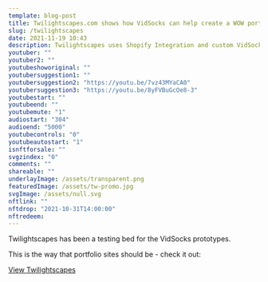 ```yaml
---
template: blog-post
title: Twilightscapes.com shows how VidSocks can help create a WOW portfolio that sells! 
slug: /twilightscapes
date: 2021-11-19 10:43
description: Twilightscapes uses Shopify Integration and custom VidSocks setup
youtuber: ""
youtuber2: ""
youtubeshoworiginal: ""
youtubersuggestion1: ""
youtubersuggestion2: "https://youtu.be/7vz43MYaCA0"
youtubersuggestion3: "https://youtu.be/8yFVBuGcOe8-3"
youtubestart: ""
youtubeend: ""
youtubemute: "1"
audiostart: "304"
audioend: "5000"
youtubecontrols: "0"
youtubeautostart: "1"
isnftforsale: ""
svgzindex: "0"
comments: ""
shareable: ""
underlayImage: /assets/transparent.png
featuredImage: /assets/tw-promo.jpg
svgImage: /assets/null.svg
nftlink: ""
nftdrop: "2021-10-31T14:00:00"
nftredeem:
---
```



Twilightscapes has been a testing bed for the VidSocks prototypes. 

 This is the way that portfolio sites should be - check it out:

<a class="button fire " href="https://twilightscapes.com">View Twilightscapes</a>

